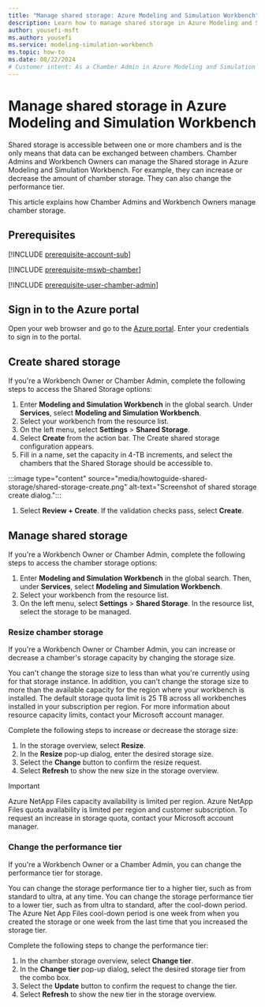 ```yaml
---
title: "Manage shared storage: Azure Modeling and Simulation Workbench"
description: Learn how to manage shared storage in Azure Modeling and Simulation Workbench.
author: yousefi-msft
ms.author: yousefi
ms.service: modeling-simulation-workbench
ms.topic: how-to
ms.date: 08/22/2024
# Customer intent: As a Chamber Admin in Azure Modeling and Simulation Workbench, I want to manage shared storage.
---
```


# Manage shared storage in Azure Modeling and Simulation Workbench

Shared storage is accessible between one or more chambers and is the only means that data can be exchanged between chambers. Chamber Admins and Workbench Owners can manage the Shared storage in Azure Modeling and Simulation Workbench. For example, they can increase or decrease the amount of chamber storage. They can also change the performance tier.

This article explains how Chamber Admins and Workbench Owners manage chamber storage.

## Prerequisites

[!INCLUDE [prerequisite-account-sub](includes/prereq/prerequisite-account-sub.md)]

[!INCLUDE [prerequisite-mswb-chamber](includes/prereq/prerequisite-mswb-chamber.md)]

[!INCLUDE [prerequisite-user-chamber-admin](includes/prereq/prerequisite-user-chamber-admin.md)]

## Sign in to the Azure portal

Open your web browser and go to the [Azure portal](https://portal.azure.com/). Enter your credentials to sign in to the portal.

## Create shared storage

If you're a Workbench Owner or Chamber Admin, complete the following steps to access the Shared Storage options:

1. Enter **Modeling and Simulation Workbench** in the global search. Under **Services**, select **Modeling and Simulation Workbench**.
1. Select your workbench from the resource list.
1. On the left menu, select **Settings** > **Shared Storage**.
1. Select **Create** from the action bar. The Create shared storage configuration appears.
1. Fill in a name, set the capacity in 4-TB increments, and select the chambers that the Shared Storage should be accessible to.

:::image type="content" source="media/howtoguide-shared-storage/shared-storage-create.png" alt-text="Screenshot of shared storage create dialog.":::

1. Select **Review + Create**. If the validation checks pass, select **Create**.

## Manage shared storage

If you're a Workbench Owner or Chamber Admin, complete the following steps to access the chamber storage options:

1. Enter **Modeling and Simulation Workbench** in the global search. Then, under **Services**, select **Modeling and Simulation Workbench**.
1. Select your workbench from the resource list.
1. On the left menu, select **Settings** > **Shared Storage**. In the resource list, select the storage to be managed.

### Resize chamber storage

If you're a Workbench Owner or Chamber Admin, you can increase or decrease a chamber's storage capacity by changing the storage size.

You can't change the storage size to less than what you're currently using for that storage instance. In addition, you can't change the storage size to more than the available capacity for the region where your workbench is installed. The default storage quota limit is 25 TB across all workbenches installed in your subscription per region. For more information about resource capacity limits, contact your Microsoft account manager.

Complete the following steps to increase or decrease the storage size:

1. In the storage overview, select **Resize**.
1. In the **Resize** pop-up dialog, enter the desired storage size.
1. Select the **Change** button to confirm the resize request.
1. Select **Refresh** to show the new size in the storage overview.

> [!IMPORTANT]
> Azure NetApp Files capacity availability is limited per region. Azure NetApp Files quota availability is limited per region and customer subscription. To request an increase in storage quota, contact your Microsoft account manager.

### Change the performance tier

If you're a Workbench Owner or a Chamber Admin, you can change the performance tier for storage.

You can change the storage performance tier to a higher tier, such as from standard to ultra, at any time. You can change the storage performance tier to a lower tier, such as from ultra to standard, after the cool-down period. The Azure Net App Files cool-down period is one week from when you created the storage or one week from the last time that you increased the storage tier.

Complete the following steps to change the performance tier:

1. In the chamber storage overview, select **Change tier**.
1. In the **Change tier** pop-up dialog, select the desired storage tier from the combo box.
1. Select the **Update** button to confirm the request to change the tier.
1. Select **Refresh** to show the new tier in the storage overview.
